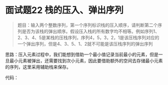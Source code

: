 # 面试题22 栈的压入、弹出序列

>题目：输入两个整数序列，第一个序列标识栈的压入顺序，请判断第二个序列是否为该栈的弹出顺序。假设压入栈的所有数字均不相等。例如序列1、2、3、4、5是某栈的压栈序列，序列4，5，3，2，1是该压栈序列对应的一个弹出序列，但是4、3、5、1、2就不可能是该压栈序列的弹出序列
>

思路：压入元素过程中，我们能想到借助一个最小值记录当前最小的元素，但是一旦最小元素被弹出，还需要找到次小元素，因此要借助额外的空间去存储最小元素的序列，这里采用辅助栈来保存。

代码：

```c++

```
